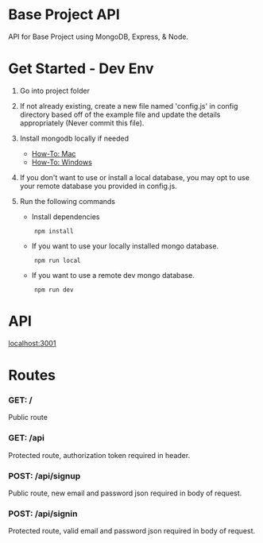 # Base Project API
API for Base Project using MongoDB, Express, & Node.

# Get Started - Dev Env
1. Go into project folder

2. If not already existing, create a new file named 'config.js' in config directory based off of the example file and 
update the details appropriately (Never commit this file).

3. Install mongodb locally if needed
   * [How-To: Mac](https://treehouse.github.io/installation-guides/mac/mongo-mac.html)
   * [How-To: Windows](https://docs.mongodb.com/manual/tutorial/install-mongodb-on-windows/)

4. If you don't want to use or install a local database, 
you may opt to use your remote database you provided in config.js.

5. Run the following commands
   * Install dependencies
   ```
       npm install
   ```   
   * If you want to use your locally installed mongo database.
   ```
       npm run local
   ```
   * If you want to use a remote dev mongo database.
   ```
       npm run dev
   ```

# API 
[localhost:3001](localhost:3001)

# Routes
### GET: /
Public route
### GET: /api
Protected route, authorization token required in header.
### POST: /api/signup
Public route, new email and password json required in body of request. 
### POST: /api/signin
Protected route, valid email and password json required in body of request.   
